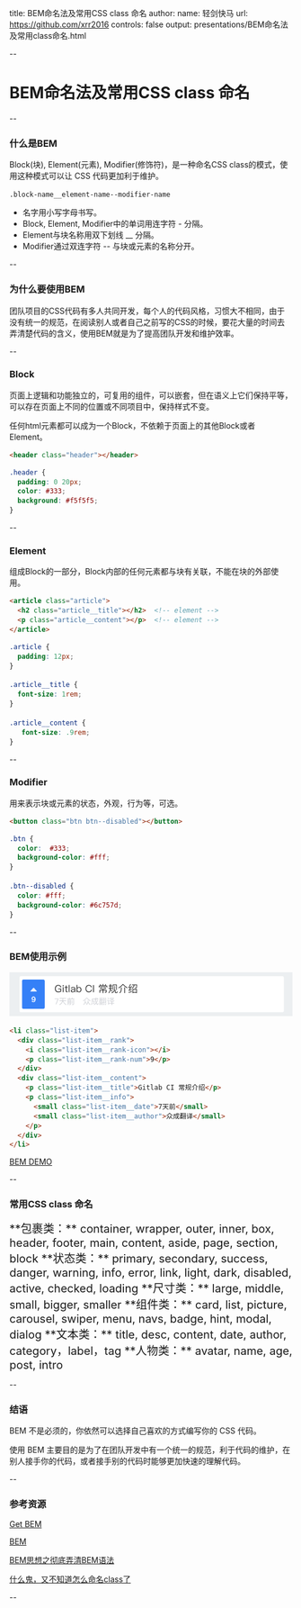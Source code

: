 title: BEM命名法及常用CSS class 命名
author:
  name: 轻剑快马
  url: https://github.com/xrr2016
controls: false
output: presentations/BEM命名法及常用class命名.html

--
# BEM命名法及常用CSS class 命名

--

### 什么是BEM

Block(块), Element(元素), Modifier(修饰符)，是一种命名CSS class的模式，使用这种模式可以让 CSS 代码更加利于维护。

`.block-name__element-name--modifier-name`

- 名字用小写字母书写。
- Block, Element, Modifier中的单词用连字符 - 分隔。
- Element与块名称用双下划线 __ 分隔。
- Modifier通过双连字符 -- 与块或元素的名称分开。

--
### 为什么要使用BEM

团队项目的CSS代码有多人共同开发，每个人的代码风格，习惯大不相同，由于没有统一的规范，在阅读别人或者自己之前写的CSS的时候，要花大量的时间去弄清楚代码的含义，使用BEM就是为了提高团队开发和维护效率。

--

### Block

页面上逻辑和功能独立的，可复用的组件，可以嵌套，但在语义上它们保持平等，可以存在页面上不同的位置或不同项目中，保持样式不变。

任何html元素都可以成为一个Block，不依赖于页面上的其他Block或者Element。

```html
<header class="header"></header>
```

```css
.header {
  padding: 0 20px;
  color: #333;
  background: #f5f5f5;
}
```

--

### Element

组成Block的一部分，Block内部的任何元素都与块有关联，不能在块的外部使用。

```html
<article class="article">
  <h2 class="article__title"></h2>  <!-- element -->
  <p class="article__content"></p>  <!-- element -->
</article>
```

```css
.article {
  padding: 12px;
}

.article__title {
  font-size: 1rem;
}

.article__content {
   font-size: .9rem;
}
```

--

### Modifier

用来表示块或元素的状态，外观，行为等，可选。

```html
<button class="btn btn--disabled"></button>
```

```css
.btn {
  color:  #333;
  background-color: #fff;
}

.btn--disabled {
  color: #fff;
  background-color: #6c757d;
}
```

--

### BEM使用示例

![BEM DEMO](../images/bem-demo.png)

```html
<li class="list-item">
  <div class="list-item__rank">
    <i class="list-item__rank-icon"></i>
    <p class="list-item__rank-num">9</p>
  </div>
  <div class="list-item__content">
    <p class="list-item__title">Gitlab CI 常规介绍</p>
    <p class="list-item__info">
      <small class="list-item__date">7天前</small>
      <small class="list-item__author">众成翻译</small>
    </p>
  </div>
</li>
```

[BEM DEMO](https://codepen.io/xrr2016/pen/PepgKE)

--

### 常用CSS class 命名

<small style="font-size: 20px;">
**包裹类：** container, wrapper, outer, inner, box, header, footer, main, content, aside, page, section, block
</small>

<small style="font-size: 20px;">
**状态类：** primary, secondary, success, danger, warning, info, error, link, light, dark, disabled, active, checked, loading
</small>

<small style="font-size: 20px;">
**尺寸类：** large, middle, small, bigger, smaller
</small>

<small style="font-size: 20px;">
**组件类：** card, list, picture, carousel, swiper, menu, navs, badge, hint, modal, dialog
</small>

<small style="font-size: 20px;">
**文本类：** title, desc, content, date, author, category，label，tag
</small>

<small style="font-size: 20px;">
**人物类：** avatar, name, age, post, intro
</small>

--

### 结语

BEM 不是必须的，你依然可以选择自己喜欢的方式编写你的 CSS 代码。

使用 BEM 主要目的是为了在团队开发中有一个统一的规范，利于代码的维护，在别人接手你的代码，或者接手别的代码时能够更加快速的理解代码。

--

### 参考资源

[Get BEM](http://getbem.com/)

[BEM](https://en.bem.info/)

[BEM思想之彻底弄清BEM语法](https://www.w3cplus.com/css/mindbemding-getting-your-head-round-bem-syntax.html)

[什么鬼，又不知道怎么命名class了](http://imweb.io/topic/5623c25734764b2c16769749)

--